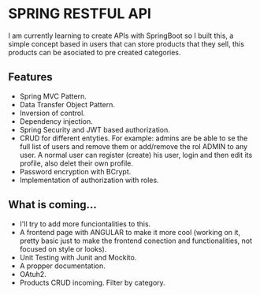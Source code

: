 # SPRING RESTFUL API
I am currently learning to create APIs with SpringBoot so I built this, a simple concept based in users that can store products that they sell, this products can be asociated to pre created categories.

## Features
- Spring MVC Pattern.
- Data Transfer Object Pattern.
- Inversion of control.
- Dependency injection.
- Spring Security and JWT based authorization.
- CRUD for different entyties. For example: admins are be able to se the full list of users and remove them or add/remove the rol ADMIN to any user. A normal user can register (create) his user, login and then edit its profile, also delet their own profile.
- Password encryption with BCrypt.
- Implementation of authorization with roles.


## What is coming...
- I'll try to add more funciontalities to this.
- A frontend page with ANGULAR to make it more cool (working on it, pretty basic just to make the frontend conection and functionalities, not focused on style or looks).
- Unit Testing with Junit and Mockito.
- A propper documentation.
- OAtuh2.
- Products CRUD incoming. Filter by category.
